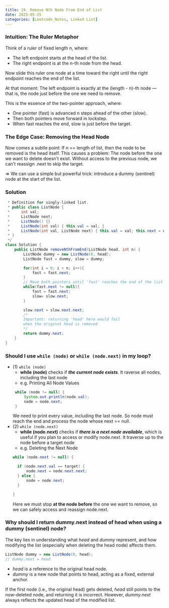 ```yaml
---
title: 19. Remove Nth Node From End of List
date: 2025-05-25
categories: [Leetcode_Notes, Linked List]
---
```


### **Intuition: The Ruler Metaphor**
Think of a ruler of fixed length n, where:
- The left endpoint starts at the head of the list.
- The right endpoint is at the n-th node from the head.

Now slide this ruler one node at a time toward the right until the right endpoint reaches the end of the list. 

At that moment: The left endpoint is exactly at the (length - n)-th node — that is, the node just before the one we need to remove.

This is the essence of the two-pointer approach, where:

- One pointer (fast) is advanced n steps ahead of the other (slow).
- Then both pointers move forward in lockstep.
- When fast reaches the end, slow is just before the target.

###  The Edge Case: Removing the Head Node
Now comes a subtle point:
If n == length of list, then the node to be removed is the head itself. This causes a problem: The node before the one we want to delete doesn’t exist.
Without access to the previous node, we can't reassign .next to skip the target.

=> We can use a simple but powerful trick: introduce a dummy (sentinel) node at the start of the list.

### Solution
```java
 * Definition for singly-linked list.
 * public class ListNode {
 *     int val;
 *     ListNode next;
 *     ListNode() {}
 *     ListNode(int val) { this.val = val; }
 *     ListNode(int val, ListNode next) { this.val = val; this.next = next; }
 * }
 */
class Solution {
    public ListNode removeNthFromEnd(ListNode head, int n) {
        ListNode dummy = new ListNode(0, head);
        ListNode fast = dummy, slow = dummy;

        for(int i = 0; i < n; i++){
            fast = fast.next;
        }
        // Move both pointers until 'fast' reaches the end of the list
        while(fast.next != null){
            fast = fast.next;
            slow= slow.next;
        }

        slow.next = slow.next.next;
        /*
        Important: returning 'head' here would fail 
        when the original head is removed
        */
        return dummy.next; 
    }
}
```
### Should I use ```while (node)``` or ```while (node.next)``` in my loop?
- (1) ```while (node)```
   - **while (node)** checks if ***the current node exists***. It raverse all nodes, including the last node
   - e.g. Printing All Node Values
   ```java
    while (node != null) {
        System.out.println(node.val);
        node = node.next;
    }
    ```
    We need to print every value, including the last node. So node must reach the end and process the node whose next == null.
- (2) ```while (node.next)``` 
  - **while (node.next)** checks if ***there is a next node available***, which is useful if you plan to access or modify node.next. It traverse up to the node before a target node
  - e.g. Deleting the Next Node
  ```java
  while (node.next != null) {

    if (node.next.val == target) {
        node.next = node.next.next;
    } else {
        node = node.next;
    }

  }
  ```
  Here we must stop **at the node before** the one we want to remove, so we can safely access and reassign node.next.

### Why should I return dummy.next instead of head when using a dummy (sentinel) node?
The key lies in understanding what *head* and *dummy* represent, and how modifying the list (especially when deleting the head node) affects them.
```java
ListNode dummy = new ListNode(0, head);  
// dummy.next = head
```
- *head* is a reference to the original head node.
- *dummy* is a new node that points to head, acting as a fixed, external anchor.

If the first node (i.e., the original head) gets deleted, *head* still points to the now-deleted node, and returning it is incorrect. However, *dummy.next* always reflects the updated head of the modified list.

